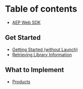 # Table of contents

* [AEP Web SDK](README.md)

## Get Started

* [Getting Started \(without Launch\)](get-started/getting-started.md)
* [Retrieving Library Information](get-started/retrieving-library-information.md)

## What to Implement

* [Products](what-to-implement/shopping-cart.md)


